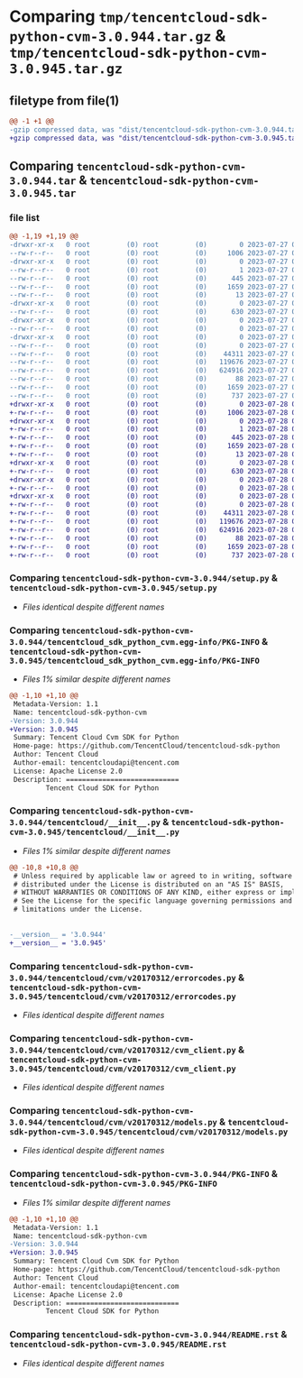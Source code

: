# Comparing `tmp/tencentcloud-sdk-python-cvm-3.0.944.tar.gz` & `tmp/tencentcloud-sdk-python-cvm-3.0.945.tar.gz`

## filetype from file(1)

```diff
@@ -1 +1 @@
-gzip compressed data, was "dist/tencentcloud-sdk-python-cvm-3.0.944.tar", last modified: Thu Jul 27 02:13:12 2023, max compression
+gzip compressed data, was "dist/tencentcloud-sdk-python-cvm-3.0.945.tar", last modified: Fri Jul 28 00:25:41 2023, max compression
```

## Comparing `tencentcloud-sdk-python-cvm-3.0.944.tar` & `tencentcloud-sdk-python-cvm-3.0.945.tar`

### file list

```diff
@@ -1,19 +1,19 @@
-drwxr-xr-x   0 root         (0) root         (0)        0 2023-07-27 02:13:12.000000 tencentcloud-sdk-python-cvm-3.0.944/
--rw-r--r--   0 root         (0) root         (0)     1006 2023-07-27 02:13:12.000000 tencentcloud-sdk-python-cvm-3.0.944/setup.py
-drwxr-xr-x   0 root         (0) root         (0)        0 2023-07-27 02:13:12.000000 tencentcloud-sdk-python-cvm-3.0.944/tencentcloud_sdk_python_cvm.egg-info/
--rw-r--r--   0 root         (0) root         (0)        1 2023-07-27 02:13:12.000000 tencentcloud-sdk-python-cvm-3.0.944/tencentcloud_sdk_python_cvm.egg-info/dependency_links.txt
--rw-r--r--   0 root         (0) root         (0)      445 2023-07-27 02:13:12.000000 tencentcloud-sdk-python-cvm-3.0.944/tencentcloud_sdk_python_cvm.egg-info/SOURCES.txt
--rw-r--r--   0 root         (0) root         (0)     1659 2023-07-27 02:13:12.000000 tencentcloud-sdk-python-cvm-3.0.944/tencentcloud_sdk_python_cvm.egg-info/PKG-INFO
--rw-r--r--   0 root         (0) root         (0)       13 2023-07-27 02:13:12.000000 tencentcloud-sdk-python-cvm-3.0.944/tencentcloud_sdk_python_cvm.egg-info/top_level.txt
-drwxr-xr-x   0 root         (0) root         (0)        0 2023-07-27 02:13:12.000000 tencentcloud-sdk-python-cvm-3.0.944/tencentcloud/
--rw-r--r--   0 root         (0) root         (0)      630 2023-07-27 02:13:12.000000 tencentcloud-sdk-python-cvm-3.0.944/tencentcloud/__init__.py
-drwxr-xr-x   0 root         (0) root         (0)        0 2023-07-27 02:13:12.000000 tencentcloud-sdk-python-cvm-3.0.944/tencentcloud/cvm/
--rw-r--r--   0 root         (0) root         (0)        0 2023-07-27 02:13:12.000000 tencentcloud-sdk-python-cvm-3.0.944/tencentcloud/cvm/__init__.py
-drwxr-xr-x   0 root         (0) root         (0)        0 2023-07-27 02:13:12.000000 tencentcloud-sdk-python-cvm-3.0.944/tencentcloud/cvm/v20170312/
--rw-r--r--   0 root         (0) root         (0)        0 2023-07-27 02:13:12.000000 tencentcloud-sdk-python-cvm-3.0.944/tencentcloud/cvm/v20170312/__init__.py
--rw-r--r--   0 root         (0) root         (0)    44311 2023-07-27 02:13:12.000000 tencentcloud-sdk-python-cvm-3.0.944/tencentcloud/cvm/v20170312/errorcodes.py
--rw-r--r--   0 root         (0) root         (0)   119676 2023-07-27 02:13:12.000000 tencentcloud-sdk-python-cvm-3.0.944/tencentcloud/cvm/v20170312/cvm_client.py
--rw-r--r--   0 root         (0) root         (0)   624916 2023-07-27 02:13:12.000000 tencentcloud-sdk-python-cvm-3.0.944/tencentcloud/cvm/v20170312/models.py
--rw-r--r--   0 root         (0) root         (0)       88 2023-07-27 02:13:12.000000 tencentcloud-sdk-python-cvm-3.0.944/setup.cfg
--rw-r--r--   0 root         (0) root         (0)     1659 2023-07-27 02:13:12.000000 tencentcloud-sdk-python-cvm-3.0.944/PKG-INFO
--rw-r--r--   0 root         (0) root         (0)      737 2023-07-27 02:13:12.000000 tencentcloud-sdk-python-cvm-3.0.944/README.rst
+drwxr-xr-x   0 root         (0) root         (0)        0 2023-07-28 00:25:41.000000 tencentcloud-sdk-python-cvm-3.0.945/
+-rw-r--r--   0 root         (0) root         (0)     1006 2023-07-28 00:25:41.000000 tencentcloud-sdk-python-cvm-3.0.945/setup.py
+drwxr-xr-x   0 root         (0) root         (0)        0 2023-07-28 00:25:41.000000 tencentcloud-sdk-python-cvm-3.0.945/tencentcloud_sdk_python_cvm.egg-info/
+-rw-r--r--   0 root         (0) root         (0)        1 2023-07-28 00:25:41.000000 tencentcloud-sdk-python-cvm-3.0.945/tencentcloud_sdk_python_cvm.egg-info/dependency_links.txt
+-rw-r--r--   0 root         (0) root         (0)      445 2023-07-28 00:25:41.000000 tencentcloud-sdk-python-cvm-3.0.945/tencentcloud_sdk_python_cvm.egg-info/SOURCES.txt
+-rw-r--r--   0 root         (0) root         (0)     1659 2023-07-28 00:25:41.000000 tencentcloud-sdk-python-cvm-3.0.945/tencentcloud_sdk_python_cvm.egg-info/PKG-INFO
+-rw-r--r--   0 root         (0) root         (0)       13 2023-07-28 00:25:41.000000 tencentcloud-sdk-python-cvm-3.0.945/tencentcloud_sdk_python_cvm.egg-info/top_level.txt
+drwxr-xr-x   0 root         (0) root         (0)        0 2023-07-28 00:25:41.000000 tencentcloud-sdk-python-cvm-3.0.945/tencentcloud/
+-rw-r--r--   0 root         (0) root         (0)      630 2023-07-28 00:25:41.000000 tencentcloud-sdk-python-cvm-3.0.945/tencentcloud/__init__.py
+drwxr-xr-x   0 root         (0) root         (0)        0 2023-07-28 00:25:41.000000 tencentcloud-sdk-python-cvm-3.0.945/tencentcloud/cvm/
+-rw-r--r--   0 root         (0) root         (0)        0 2023-07-28 00:25:41.000000 tencentcloud-sdk-python-cvm-3.0.945/tencentcloud/cvm/__init__.py
+drwxr-xr-x   0 root         (0) root         (0)        0 2023-07-28 00:25:41.000000 tencentcloud-sdk-python-cvm-3.0.945/tencentcloud/cvm/v20170312/
+-rw-r--r--   0 root         (0) root         (0)        0 2023-07-28 00:25:41.000000 tencentcloud-sdk-python-cvm-3.0.945/tencentcloud/cvm/v20170312/__init__.py
+-rw-r--r--   0 root         (0) root         (0)    44311 2023-07-28 00:25:41.000000 tencentcloud-sdk-python-cvm-3.0.945/tencentcloud/cvm/v20170312/errorcodes.py
+-rw-r--r--   0 root         (0) root         (0)   119676 2023-07-28 00:25:41.000000 tencentcloud-sdk-python-cvm-3.0.945/tencentcloud/cvm/v20170312/cvm_client.py
+-rw-r--r--   0 root         (0) root         (0)   624916 2023-07-28 00:25:41.000000 tencentcloud-sdk-python-cvm-3.0.945/tencentcloud/cvm/v20170312/models.py
+-rw-r--r--   0 root         (0) root         (0)       88 2023-07-28 00:25:41.000000 tencentcloud-sdk-python-cvm-3.0.945/setup.cfg
+-rw-r--r--   0 root         (0) root         (0)     1659 2023-07-28 00:25:41.000000 tencentcloud-sdk-python-cvm-3.0.945/PKG-INFO
+-rw-r--r--   0 root         (0) root         (0)      737 2023-07-28 00:25:41.000000 tencentcloud-sdk-python-cvm-3.0.945/README.rst
```

### Comparing `tencentcloud-sdk-python-cvm-3.0.944/setup.py` & `tencentcloud-sdk-python-cvm-3.0.945/setup.py`

 * *Files identical despite different names*

### Comparing `tencentcloud-sdk-python-cvm-3.0.944/tencentcloud_sdk_python_cvm.egg-info/PKG-INFO` & `tencentcloud-sdk-python-cvm-3.0.945/tencentcloud_sdk_python_cvm.egg-info/PKG-INFO`

 * *Files 1% similar despite different names*

```diff
@@ -1,10 +1,10 @@
 Metadata-Version: 1.1
 Name: tencentcloud-sdk-python-cvm
-Version: 3.0.944
+Version: 3.0.945
 Summary: Tencent Cloud Cvm SDK for Python
 Home-page: https://github.com/TencentCloud/tencentcloud-sdk-python
 Author: Tencent Cloud
 Author-email: tencentcloudapi@tencent.com
 License: Apache License 2.0
 Description: ============================
         Tencent Cloud SDK for Python
```

### Comparing `tencentcloud-sdk-python-cvm-3.0.944/tencentcloud/__init__.py` & `tencentcloud-sdk-python-cvm-3.0.945/tencentcloud/__init__.py`

 * *Files 1% similar despite different names*

```diff
@@ -10,8 +10,8 @@
 # Unless required by applicable law or agreed to in writing, software
 # distributed under the License is distributed on an "AS IS" BASIS,
 # WITHOUT WARRANTIES OR CONDITIONS OF ANY KIND, either express or implied.
 # See the License for the specific language governing permissions and
 # limitations under the License.
 
 
-__version__ = '3.0.944'
+__version__ = '3.0.945'
```

### Comparing `tencentcloud-sdk-python-cvm-3.0.944/tencentcloud/cvm/v20170312/errorcodes.py` & `tencentcloud-sdk-python-cvm-3.0.945/tencentcloud/cvm/v20170312/errorcodes.py`

 * *Files identical despite different names*

### Comparing `tencentcloud-sdk-python-cvm-3.0.944/tencentcloud/cvm/v20170312/cvm_client.py` & `tencentcloud-sdk-python-cvm-3.0.945/tencentcloud/cvm/v20170312/cvm_client.py`

 * *Files identical despite different names*

### Comparing `tencentcloud-sdk-python-cvm-3.0.944/tencentcloud/cvm/v20170312/models.py` & `tencentcloud-sdk-python-cvm-3.0.945/tencentcloud/cvm/v20170312/models.py`

 * *Files identical despite different names*

### Comparing `tencentcloud-sdk-python-cvm-3.0.944/PKG-INFO` & `tencentcloud-sdk-python-cvm-3.0.945/PKG-INFO`

 * *Files 1% similar despite different names*

```diff
@@ -1,10 +1,10 @@
 Metadata-Version: 1.1
 Name: tencentcloud-sdk-python-cvm
-Version: 3.0.944
+Version: 3.0.945
 Summary: Tencent Cloud Cvm SDK for Python
 Home-page: https://github.com/TencentCloud/tencentcloud-sdk-python
 Author: Tencent Cloud
 Author-email: tencentcloudapi@tencent.com
 License: Apache License 2.0
 Description: ============================
         Tencent Cloud SDK for Python
```

### Comparing `tencentcloud-sdk-python-cvm-3.0.944/README.rst` & `tencentcloud-sdk-python-cvm-3.0.945/README.rst`

 * *Files identical despite different names*

